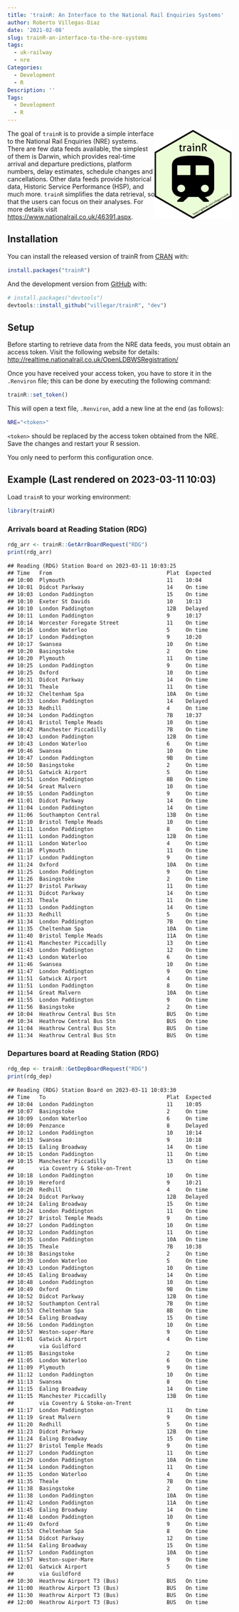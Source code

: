 ```yaml
---
title: 'trainR: An Interface to the National Rail Enquiries Systems'
author: Roberto Villegas-Diaz
date: '2021-02-08'
slug: trainR-an-interface-to-the-nre-systems
tags:
  - uk-railway
  - nre
Categories:
  - Development
  - R
Description: ''
Tags:
  - Development
  - R
---
```


<img src="https://raw.githubusercontent.com/villegar/trainR/main/inst/images/logo.png" alt="logo" align="right" height=200px/>

The goal of `trainR` is to provide a simple interface to the 
National Rail Enquiries (NRE) systems. There are few data feeds 
available, the simplest of them is Darwin, which provides real-time 
arrival and departure predictions, platform numbers, delay estimates, 
schedule changes and cancellations. Other data feeds provide historical 
data, Historic Service Performance (HSP), and much more. `trainR` 
simplifies the data retrieval, so that the users can focus on their 
analyses. For more details visit 
https://www.nationalrail.co.uk/46391.aspx.

## Installation

You can install the released version of trainR from [CRAN](https://CRAN.R-project.org) with:

``` r
install.packages("trainR")
```

And the development version from [GitHub](https://github.com/) with:

``` r
# install.packages("devtools")
devtools::install_github("villegar/trainR", "dev")
```

## Setup
Before starting to retrieve data from the NRE data feeds, you must obtain an access token. 
Visit the following website for details: http://realtime.nationalrail.co.uk/OpenLDBWSRegistration/

Once you have received your access token, you have to store it in the `.Renviron` file; this can be 
done by executing the following command:


```r
trainR::set_token()
```

This will open a text file, `.Renviron`, add a new line at the end (as follows):

```bash
NRE="<token>"
```

`<token>` should be replaced by the access token obtained from the NRE. Save the changes and restart 
your R session.

You only need to perform this configuration once.

## Example (Last rendered on 2023-03-11 10:03)

Load `trainR` to your working environment:

```r
library(trainR)
```

### Arrivals board at Reading Station (RDG)


```r
rdg_arr <- trainR::GetArrBoardRequest("RDG")
print(rdg_arr)
```

```
## Reading (RDG) Station Board on 2023-03-11 10:03:25
## Time   From                                    Plat  Expected
## 10:00  Plymouth                                11    10:04
## 10:01  Didcot Parkway                          14    On time
## 10:03  London Paddington                       15    On time
## 10:10  Exeter St Davids                        10    10:13
## 10:10  London Paddington                       12B   Delayed
## 10:11  London Paddington                       9     10:17
## 10:14  Worcester Foregate Street               11    On time
## 10:16  London Waterloo                         5     On time
## 10:17  London Paddington                       9     10:20
## 10:17  Swansea                                 10    On time
## 10:20  Basingstoke                             2     On time
## 10:20  Plymouth                                11    On time
## 10:25  London Paddington                       9     On time
## 10:25  Oxford                                  10    On time
## 10:31  Didcot Parkway                          14    On time
## 10:31  Theale                                  11    On time
## 10:32  Cheltenham Spa                          10A   On time
## 10:33  London Paddington                       14    Delayed
## 10:33  Redhill                                 4     On time
## 10:34  London Paddington                       7B    10:37
## 10:41  Bristol Temple Meads                    10    On time
## 10:42  Manchester Piccadilly                   7B    On time
## 10:43  London Paddington                       12B   On time
## 10:43  London Waterloo                         6     On time
## 10:46  Swansea                                 10    On time
## 10:47  London Paddington                       9B    On time
## 10:50  Basingstoke                             2     On time
## 10:51  Gatwick Airport                         5     On time
## 10:51  London Paddington                       8B    On time
## 10:54  Great Malvern                           10    On time
## 10:55  London Paddington                       9     On time
## 11:01  Didcot Parkway                          14    On time
## 11:04  London Paddington                       14    On time
## 11:06  Southampton Central                     13B   On time
## 11:10  Bristol Temple Meads                    10    On time
## 11:11  London Paddington                       8     On time
## 11:11  London Paddington                       12B   On time
## 11:11  London Waterloo                         4     On time
## 11:16  Plymouth                                11    On time
## 11:17  London Paddington                       9     On time
## 11:24  Oxford                                  10A   On time
## 11:25  London Paddington                       9     On time
## 11:26  Basingstoke                             2     On time
## 11:27  Bristol Parkway                         11    On time
## 11:31  Didcot Parkway                          14    On time
## 11:31  Theale                                  11    On time
## 11:33  London Paddington                       14    On time
## 11:33  Redhill                                 5     On time
## 11:34  London Paddington                       7B    On time
## 11:35  Cheltenham Spa                          10A   On time
## 11:40  Bristol Temple Meads                    11A   On time
## 11:41  Manchester Piccadilly                   13    On time
## 11:43  London Paddington                       12    On time
## 11:43  London Waterloo                         6     On time
## 11:46  Swansea                                 10    On time
## 11:47  London Paddington                       9     On time
## 11:51  Gatwick Airport                         4     On time
## 11:51  London Paddington                       8     On time
## 11:54  Great Malvern                           10A   On time
## 11:55  London Paddington                       9     On time
## 11:56  Basingstoke                             2     On time
## 10:04  Heathrow Central Bus Stn                BUS   On time
## 10:34  Heathrow Central Bus Stn                BUS   On time
## 11:04  Heathrow Central Bus Stn                BUS   On time
## 11:34  Heathrow Central Bus Stn                BUS   On time
```

### Departures board at Reading Station (RDG)


```r
rdg_dep <- trainR::GetDepBoardRequest("RDG")
print(rdg_dep)
```

```
## Reading (RDG) Station Board on 2023-03-11 10:03:30
## Time   To                                      Plat  Expected
## 10:04  London Paddington                       11    10:05
## 10:07  Basingstoke                             2     On time
## 10:09  London Waterloo                         6     On time
## 10:09  Penzance                                8     Delayed
## 10:12  London Paddington                       10    10:14
## 10:13  Swansea                                 9     10:18
## 10:15  Ealing Broadway                         14    On time
## 10:15  London Paddington                       11    On time
## 10:15  Manchester Piccadilly                   13    On time
##        via Coventry & Stoke-on-Trent           
## 10:18  London Paddington                       10    On time
## 10:19  Hereford                                9     10:21
## 10:20  Redhill                                 4     On time
## 10:24  Didcot Parkway                          12B   Delayed
## 10:24  Ealing Broadway                         15    On time
## 10:24  London Paddington                       11    On time
## 10:27  Bristol Temple Meads                    9     On time
## 10:27  London Paddington                       10    On time
## 10:32  London Paddington                       11    On time
## 10:35  London Paddington                       10A   On time
## 10:35  Theale                                  7B    10:38
## 10:38  Basingstoke                             2     On time
## 10:39  London Waterloo                         5     On time
## 10:43  London Paddington                       10    On time
## 10:45  Ealing Broadway                         14    On time
## 10:48  London Paddington                       10    On time
## 10:49  Oxford                                  9B    On time
## 10:52  Didcot Parkway                          12B   On time
## 10:52  Southampton Central                     7B    On time
## 10:53  Cheltenham Spa                          8B    On time
## 10:54  Ealing Broadway                         15    On time
## 10:56  London Paddington                       10    On time
## 10:57  Weston-super-Mare                       9     On time
## 11:01  Gatwick Airport                         4     On time
##        via Guildford                           
## 11:05  Basingstoke                             2     On time
## 11:05  London Waterloo                         6     On time
## 11:09  Plymouth                                9     On time
## 11:12  London Paddington                       10    On time
## 11:13  Swansea                                 8     On time
## 11:15  Ealing Broadway                         14    On time
## 11:15  Manchester Piccadilly                   13B   On time
##        via Coventry & Stoke-on-Trent           
## 11:17  London Paddington                       11    On time
## 11:19  Great Malvern                           9     On time
## 11:20  Redhill                                 5     On time
## 11:23  Didcot Parkway                          12B   On time
## 11:24  Ealing Broadway                         15    On time
## 11:27  Bristol Temple Meads                    9     On time
## 11:27  London Paddington                       11    On time
## 11:29  London Paddington                       10A   On time
## 11:34  London Paddington                       11    On time
## 11:35  London Waterloo                         4     On time
## 11:35  Theale                                  7B    On time
## 11:38  Basingstoke                             2     On time
## 11:38  London Paddington                       10A   On time
## 11:42  London Paddington                       11A   On time
## 11:45  Ealing Broadway                         14    On time
## 11:48  London Paddington                       10    On time
## 11:49  Oxford                                  9     On time
## 11:53  Cheltenham Spa                          8     On time
## 11:54  Didcot Parkway                          12    On time
## 11:54  Ealing Broadway                         15    On time
## 11:57  London Paddington                       10A   On time
## 11:57  Weston-super-Mare                       9     On time
## 12:01  Gatwick Airport                         5     On time
##        via Guildford                           
## 10:30  Heathrow Airport T3 (Bus)               BUS   On time
## 11:00  Heathrow Airport T3 (Bus)               BUS   On time
## 11:30  Heathrow Airport T3 (Bus)               BUS   On time
## 12:00  Heathrow Airport T3 (Bus)               BUS   On time
```
